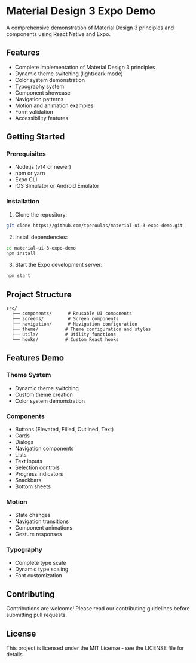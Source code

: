 # Material Design 3 Expo Demo

A comprehensive demonstration of Material Design 3 principles and components using React Native and Expo.

## Features

- Complete implementation of Material Design 3 principles
- Dynamic theme switching (light/dark mode)
- Color system demonstration
- Typography system
- Component showcase
- Navigation patterns
- Motion and animation examples
- Form validation
- Accessibility features

## Getting Started

### Prerequisites

- Node.js (v14 or newer)
- npm or yarn
- Expo CLI
- iOS Simulator or Android Emulator

### Installation

1. Clone the repository:
```bash
git clone https://github.com/tperoulas/material-ui-3-expo-demo.git
```

2. Install dependencies:
```bash
cd material-ui-3-expo-demo
npm install
```

3. Start the Expo development server:
```bash
npm start
```

## Project Structure

```
src/
  ├── components/      # Reusable UI components
  ├── screens/         # Screen components
  ├── navigation/      # Navigation configuration
  ├── theme/          # Theme configuration and styles
  ├── utils/          # Utility functions
  └── hooks/          # Custom React hooks
```

## Features Demo

### Theme System
- Dynamic theme switching
- Custom theme creation
- Color system demonstration

### Components
- Buttons (Elevated, Filled, Outlined, Text)
- Cards
- Dialogs
- Navigation components
- Lists
- Text inputs
- Selection controls
- Progress indicators
- Snackbars
- Bottom sheets

### Motion
- State changes
- Navigation transitions
- Component animations
- Gesture responses

### Typography
- Complete type scale
- Dynamic type scaling
- Font customization

## Contributing

Contributions are welcome! Please read our contributing guidelines before submitting pull requests.

## License

This project is licensed under the MIT License - see the LICENSE file for details.